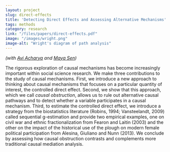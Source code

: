 ```yaml
---
layout: project
slug: direct-effects
title: 'Detecting Direct Effects and Assessing Alternative Mechanisms'
tags: methods
category: research
link: "/files/papers/direct-effects.pdf"
image: "/images/wright.png"
image-alt: "Wright's diagram of path analysis"
---
```


*(with [Avi Acharya][] and [Maya Sen][])*

The rigorous exploration of causal mechanisms has become increasingly important within social science research. We make three contributions to the study of causal mechanisms. First, we introduce a new approach to thinking about causal mechanisms that focuses on a particular quantity of interest, the controlled direct effect. Second, we show that this approach, which we call *causal obstruction*, allows us to rule out alternative causal pathways and to detect whether a variable participates in a causal mechanism. Third, to estimate the controlled direct effect, we introduce a strategy from the biostatistics literature (Robins, 1994; Vansteelandt, 2009) called sequential g-estimation and provide two empirical examples, one on civil war and ethnic fractionalization from Fearon and Laitin (2003) and the other on the impact of the historical use of the plough on modern female political participation from Alesina, Giuliano and Nunn (2013). We conclude by assessing how causal obstruction contrasts and complements more traditional causal mediation analysis.

[sens]:  http://www.mattblackwell.org/files/papers/slavery.pdf
[Avi Acharya]: http://stanford.edu/~avidit/
[Maya Sen]: http://mayasen.org/
